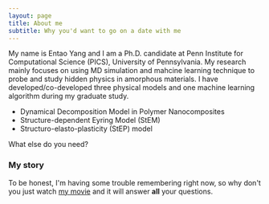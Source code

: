 ```yaml
---
layout: page
title: About me
subtitle: Why you'd want to go on a date with me
---
```


My name is Entao Yang and I am a Ph.D. candidate at Penn Institute for Computational Science (PICS), University of Pennsylvania. My research mainly focuses on using MD simulation and mahcine learning technique to probe and study hidden physics in amorphous materials. I have developed/co-developed three physical models and one machine learning algorithm during my graduate study.

- Dynamical Decomposition Model in Polymer Nanocomposites
- Structure-dependent Eyring Model (StEM)
- Structuro-elasto-plasticity (StEP) model

What else do you need?

### My story

To be honest, I'm having some trouble remembering right now, so why don't you just watch [my movie](https://en.wikipedia.org/wiki/The_Princess_Bride_%28film%29) and it will answer **all** your questions.
